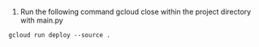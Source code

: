 1. Run the following command gcloud close within the project directory with main.py
```
gcloud run deploy --source .
```